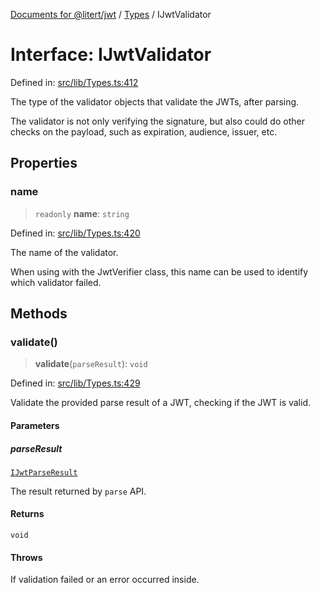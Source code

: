 [Documents for @litert/jwt](../../index.md) / [Types](../index.md) / IJwtValidator

# Interface: IJwtValidator

Defined in: [src/lib/Types.ts:412](https://github.com/litert/jwt.js/blob/master/src/lib/Types.ts#L412)

The type of the validator objects that validate the JWTs, after parsing.

The validator is not only verifying the signature, but also could do other
checks on the payload, such as expiration, audience, issuer, etc.

## Properties

### name

> `readonly` **name**: `string`

Defined in: [src/lib/Types.ts:420](https://github.com/litert/jwt.js/blob/master/src/lib/Types.ts#L420)

The name of the validator.

When using with the JwtVerifier class, this name can be used to identify
which validator failed.

## Methods

### validate()

> **validate**(`parseResult`): `void`

Defined in: [src/lib/Types.ts:429](https://github.com/litert/jwt.js/blob/master/src/lib/Types.ts#L429)

Validate the provided parse result of a JWT, checking if the JWT is valid.

#### Parameters

##### parseResult

[`IJwtParseResult`](IJwtParseResult.md)

The result returned by `parse` API.

#### Returns

`void`

#### Throws

If validation failed or an error occurred inside.
